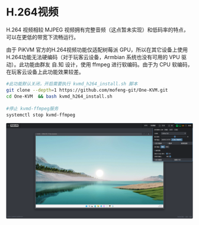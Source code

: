 # H.264视频

H.264 视频相较 MJPEG 视频拥有完整音频（这点暂未实现）和低码率的特点，可以在更低的带宽下流畅运行。

由于 PiKVM 官方的H.264视频功能仅适配树莓派 GPU，所以在其它设备上使用H.264功能无法硬编码（对于玩客云设备，Armbian 系统也没有可用的 VPU 驱动）。此功能由群友 自.知 设计，使用 ffmpeg 进行软编码。由于为 CPU 软编码，在玩客云设备上此功能效果较差。

```bash
#此功能默认关闭，开启需要执行 kvmd_h264_install.sh 脚本
git clone --depth=1 https://github.com/mofeng-git/One-KVM.git
cd One-KVM  && bash kvmd_h264_install.sh

#停止 kvmd-ffmpeg服务
systemctl stop kvmd-ffmpeg
```

![image-20240610154409422](./img/image-20240610154409422.png)